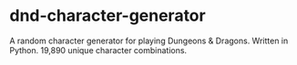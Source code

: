 # dnd-character-generator
A random character generator for playing Dungeons &amp; Dragons. Written in Python. 19,890 unique character combinations.
